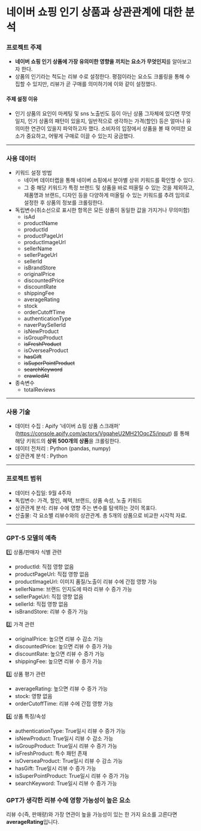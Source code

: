 # 네이버 쇼핑 인기 상품과 상관관계에 대한 분석
### 프로젝트 주제
- **네이버 쇼핑 인기 상품에 가장 유의미한 영향을 끼치는 요소가 무엇인지**를 알아보고자 한다.
- 상품의 인기라는 척도는 리뷰 수로 설정한다. 평점이라는 요소도 크롤링을 통해 수집할 수 있지만,
  리뷰가 곧 구매를 의미하기에 이와 같이 설정했다.

#### 주제 설정 이유
- 인기 상품의 요인이 마케팅 및 sns 노출빈도 등이 아닌 상품 그자체에 있다면 무엇일지,
인기 상품의 패턴이 있을지, 일반적으로 생각하는 가격(할인) 등은 얼마나 유의미한 연관이 있을지 파악하고자 했다.
소비자의 입장에서 상품을 볼 때 어떠한 요소가 중요하고, 어떻게 구매로 이끌 수 있는지 궁금했다.
  
***
### 사용 데이터
- 키워드 설정 방법
  - 네이버 데이터랩을 통해 네이버 쇼핑에서 분야별 상위 키워드를 확인할 수 있다.
  - 그 중 해당 키워드가 특정 브랜드 및 상품을 바로 떠올릴 수 있는 것을 제외하고,
제품명과 브랜드, 디자인 등을 다양하게 떠올릴 수 있는 키워드를 추려
    임의로 설정한 후 상품의 정보를 크롤링한다.
- 독립변수(취소선으로 표시한 항목은 모든 상품이 동일한 값을 가지거나 무의미함)
  - isAd
  - productName
  - productId
  - productPageUrl
  - productImageUrl
  - sellerName
  - sellerPageUrl
  - sellerId
  - isBrandStore
  - originalPrice
  - discountedPrice
  - discountRate
  - shippingFee
  - averageRating
  - stock
  - orderCutoffTime
  - authenticationType
  - naverPaySellerId
  - isNewProduct
  - isGroupProduct
  - ~~isFreshProduct~~
  - isOverseaProduct
  - ~~hasGift~~
  - ~~isSuperPointProduct~~
  - ~~searchKeyword~~
  - ~~crawledAt~~
- 종속변수
  - totalReviews

***
### 사용 기술
- 데이터 수집 : Apify '네이버 쇼핑 상품 스크래퍼' (https://console.apify.com/actors/VgqaheU2MH21OqcZ5/input)
  를 통해 해당 키워드의 **상위 500개의 상품**을 크롤링한다.
- 데이터 전처리 : Python (pandas, numpy)
- 상관관계 분석 : Python

***

### 프로젝트 범위
- 데이터 수집일: 9월 4주차
- 독립변수: 가격, 할인, 혜택, 브랜드, 상품 속성, 노출 키워드
- 상관관계 분석: 리뷰 수에 영향 주는 변수를 탐색하는 것이 목표다.
- 산출물: 각 요소별 리뷰수와의 상관관계. 총 5개의 상품으로 비교한 시각적 자료.
  
***
### GPT-5 모델의 예측
1️⃣ 상품/판매자 식별 관련
- productId: 직접 영향 없음
- productPageUrl:	직접 영향 없음
- productImageUrl: 이미지 품질/노출이 리뷰 수에 간접 영향 가능
- sellerName:	브랜드 인지도에 따라 리뷰 수 증가 가능
- sellerPageUrl: 직접 영향 없음
- sellerId:	직접 영향 없음
- isBrandStore: 리뷰 수 증가 가능

2️⃣ 가격 관련
- originalPrice: 높으면 리뷰 수 감소 가능
- discountedPrice: 높으면 리뷰 수 증가 가능
- discountRate: 높으면 리뷰 수 증가 가능
- shippingFee: 높으면 리뷰 수 증가 가능

3️⃣ 상품 평가 관련
- averageRating: 높으면 리뷰 수 증가 가능
- stock: 영향 없음
- orderCutoffTime: 리뷰 수에 간접 영향 가능

4️⃣ 상품 특징/속성
- authenticationType: True일시 리뷰 수 증가 가능
- isNewProduct: True일시 리뷰 수 감소 가능
- isGroupProduct: True일시 리뷰 수 증가 가능
- isFreshProduct: 특수 패턴 존재
- isOverseaProduct: True일시 리뷰 수 감소 가능
- hasGift: True일시 리뷰 수 증가 가능
- isSuperPointProduct: True일시 리뷰 수 증가 가능
- searchKeyword: True일시 리뷰 수 증가 가능

### GPT가 생각한 리뷰 수에 영향 가능성이 높은 요소
리뷰 수(즉, 판매량)와 가장 연관이 높을 가능성이 있는 한 가지 요소를 고른다면 **averageRating**입니다.
